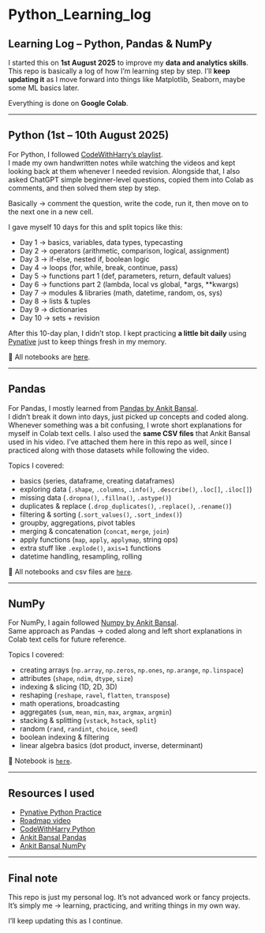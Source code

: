 # Python_Learning_log

## Learning Log – Python, Pandas & NumPy  

I started this on **1st August 2025** to improve my **data and analytics skills**.  
This repo is basically a log of how I’m learning step by step. I’ll **keep updating it** as I move forward into things like Matplotlib, Seaborn, maybe some ML basics later.  

Everything is done on **Google Colab**.  

---

## Python (1st – 10th August 2025)  

For Python, I followed [CodeWithHarry’s playlist](https://youtube.com/playlist?list=PLu0W_9lII9agwh1XjRt242xIpHhPT2llg&si=3OwNeMYnh0QJ1avq).  
I made my own handwritten notes while watching the videos and kept looking back at them whenever I needed revision. Alongside that, I also asked ChatGPT simple beginner-level questions, copied them into Colab as comments, and then solved them step by step.

Basically → comment the question, write the code, run it, then move on to the next one in a new cell.  

I gave myself 10 days for this and split topics like this:  

- Day 1 → basics, variables, data types, typecasting  
- Day 2 → operators (arithmetic, comparison, logical, assignment)  
- Day 3 → if-else, nested if, boolean logic  
- Day 4 → loops (for, while, break, continue, pass)  
- Day 5 → functions part 1 (def, parameters, return, default values)  
- Day 6 → functions part 2 (lambda, local vs global, *args, **kwargs)  
- Day 7 → modules & libraries (math, datetime, random, os, sys)  
- Day 8 → lists & tuples  
- Day 9 → dictionaries  
- Day 10 → sets + revision

After this 10-day plan, I didn’t stop. I kept practicing **a little bit daily** using [Pynative](https://pynative.com/python/basics/) just to keep things fresh in my memory.

📂 All notebooks are [here](https://github.com/ShreyanshiJaiswal/Python_Learning_log/tree/main/Python).  

---

## Pandas  

For Pandas, I mostly learned from [Pandas by Ankit Bansal](https://youtu.be/sWCigkLzGdY?si=jw5ayTYo5kTHmb6Z).  
I didn’t break it down into days, just picked up concepts and coded along. Whenever something was a bit confusing, I wrote short explanations for myself in Colab text cells.
I also used the **same CSV files** that Ankit Bansal used in his video. I’ve attached them here in this repo as well, since I practiced along with those datasets while following the video.  

Topics I covered:  
- basics (series, dataframe, creating dataframes)  
- exploring data (`.shape`, `.columns`, `.info()`, `.describe()`, `.loc[]`, `.iloc[]`)  
- missing data (`.dropna()`, `.fillna()`, `.astype()`)  
- duplicates & replace (`.drop_duplicates()`, `.replace()`, `.rename()`)  
- filtering & sorting (`.sort_values()`, `.sort_index()`)  
- groupby, aggregations, pivot tables  
- merging & concatenation (`concat`, `merge`, `join`)  
- apply functions (`map`, `apply`, `applymap`, string ops)  
- extra stuff like `.explode()`, `axis=1` functions  
- datetime handling, resampling, rolling  

📂 All notebooks and csv files are [`here`](https://github.com/ShreyanshiJaiswal/Python_Learning_log/tree/main/Pandas).  

---

## NumPy  

For NumPy, I again followed [Numpy by Ankit Bansal](https://youtu.be/viJgXuXOaEk?si=R-bb8piA92eQZLbF).  
Same approach as Pandas → coded along and left short explanations in Colab text cells for future reference.  

Topics I covered:  
- creating arrays (`np.array`, `np.zeros`, `np.ones`, `np.arange`, `np.linspace`)  
- attributes (`shape`, `ndim`, `dtype`, `size`)  
- indexing & slicing (1D, 2D, 3D)  
- reshaping (`reshape`, `ravel`, `flatten`, `transpose`)  
- math operations, broadcasting  
- aggregates (`sum`, `mean`, `min`, `max`, `argmax`, `argmin`)  
- stacking & splitting (`vstack`, `hstack`, `split`)  
- random (`rand`, `randint`, `choice`, `seed`)  
- boolean indexing & filtering  
- linear algebra basics (dot product, inverse, determinant)  

📂 Notebook is [`here`](https://github.com/ShreyanshiJaiswal/Python_Learning_log/blob/main/Numpy/Numpy.ipynb).  

---

## Resources I used  

- [Pynative Python Practice](https://pynative.com/python/basics/)  
- [Roadmap video](https://youtu.be/UutKS6k-4fU?si=AxrXfZl642Yog0nW)  
- [CodeWithHarry Python](https://youtube.com/playlist?list=PLu0W_9lII9agwh1XjRt242xIpHhPT2llg&si=3OwNeMYnh0QJ1avq)  
- [Ankit Bansal Pandas](https://youtu.be/sWCigkLzGdY?si=jw5ayTYo5kTHmb6Z)  
- [Ankit Bansal NumPy](https://youtu.be/viJgXuXOaEk?si=R-bb8piA92eQZLbF)  

---

## Final note  

This repo is just my personal log. It’s not advanced work or fancy projects. It’s simply me → learning, practicing, and writing things in my own way.  

I’ll keep updating this as I continue.  
